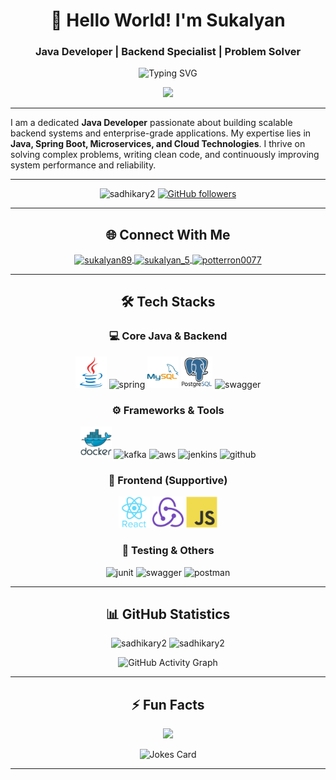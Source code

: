 <h1 align="center">👋 Hello World! I'm Sukalyan</h1>
<h3 align="center">
  Java Developer | Backend Specialist | Problem Solver
</h3>

<p align="center">
  <img
    src="https://readme-typing-svg.herokuapp.com?font=Fira+Code&pause=1000&color=22D3EE&center=true&vCenter=true&width=500&lines=Building+Robust+Backend+Systems;Clean+Code+Advocate;Microservices+Architecture;Always+Learning+and+Improving"
    alt="Typing SVG"
  />
</p>

<p align="center">
  <img
    src="https://media.giphy.com/media/L1R1tvI9svkIWwpVYr/giphy.gif"
  width="500"
  />
</p>

---

<p align="left">
  I am a dedicated <b>Java Developer</b> passionate about building scalable backend systems and enterprise-grade applications.  
  My expertise lies in <b>Java, Spring Boot, Microservices, and Cloud Technologies</b>.  
  I thrive on solving complex problems, writing clean code, and continuously improving system performance and reliability.
</p>

---

<p align="center">
  <img
    src="https://komarev.com/ghpvc/?username=sadhikary2&label=Profile%20views&color=0e75b6&style=flat"
    alt="sadhikary2"
  />
  <a href="https://github.com/sadhikary2?tab=followers">
    <img
      src="https://img.shields.io/github/followers/sadhikary2?label=Followers&style=social"
      alt="GitHub followers"
    />
  </a>
</p>

---

<h2 align="center">🌐 Connect With Me</h2>
<p align="center">

  <a href="https://linkedin.com/in/sukalyan89" target="blank">
    <img
      align="center"
      src="https://img.shields.io/badge/LinkedIn-0077B5?style=for-the-badge&logo=linkedin&logoColor=white"
      alt="sukalyan89"
    />
  </a>
  <a href="https://www.leetcode.com/sukalyan_5" target="blank">
    <img
      align="center"
      src="https://img.shields.io/badge/-LeetCode-FFA116?style=for-the-badge&logo=LeetCode&logoColor=black"
      alt="sukalyan_5"
    />
  </a>
  <a href="https://auth.geeksforgeeks.org/user/potterron0077" target="blank">
    <img
      align="center"
      src="https://img.shields.io/badge/GeeksforGeeks-298D46?style=for-the-badge&logo=geeksforgeeks&logoColor=white"
      alt="potterron0077"
    />
  </a>
</p>

---

<h2 align="center">🛠️ Tech Stacks</h2>

<h3 align="center">💻 Core Java & Backend</h3>
<p align="center">
  <img src="https://raw.githubusercontent.com/devicons/devicon/master/icons/java/java-original.svg" alt="java" width="50" height="50"/>
  <img src="https://www.vectorlogo.zone/logos/springio/springio-icon.svg" alt="spring" width="50" height="50"/>
  <img src="https://raw.githubusercontent.com/devicons/devicon/master/icons/mysql/mysql-original-wordmark.svg" alt="mysql" width="50" height="50"/>
  <img src="https://raw.githubusercontent.com/devicons/devicon/master/icons/postgresql/postgresql-original-wordmark.svg" alt="postgresql" width="50" height="50"/>
  <img src="https://www.vectorlogo.zone/logos/swaggerio/swaggerio-icon.svg" alt="swagger" width="50" height="50"/>
</p>

<h3 align="center">⚙️ Frameworks & Tools</h3>
<p align="center">
  <img src="https://raw.githubusercontent.com/devicons/devicon/master/icons/docker/docker-original-wordmark.svg" alt="docker" width="50" height="50"/>
  <img src="https://www.vectorlogo.zone/logos/apache_kafka/apache_kafka-icon.svg" alt="kafka" width="50" height="50"/>
  <img src="https://www.vectorlogo.zone/logos/amazon_aws/amazon_aws-icon.svg" alt="aws" width="50" height="50"/>
  <img src="https://www.vectorlogo.zone/logos/jenkins/jenkins-icon.svg" alt="jenkins" width="50" height="50"/>
  <img src="https://www.vectorlogo.zone/logos/github/github-icon.svg" alt="github" width="50" height="50"/>
</p>

<h3 align="center">🎨 Frontend (Supportive)</h3>
<p align="center">
  <img src="https://raw.githubusercontent.com/devicons/devicon/master/icons/react/react-original-wordmark.svg" alt="react" width="50" height="50"/>
  <img src="https://raw.githubusercontent.com/devicons/devicon/master/icons/redux/redux-original.svg" alt="redux" width="50" height="50"/>
  <img src="https://raw.githubusercontent.com/devicons/devicon/master/icons/javascript/javascript-original.svg" alt="javascript" width="50" height="50"/>
</p>

<h3 align="center">🧪 Testing & Others</h3>
<p align="center">
  <img src="https://avatars.githubusercontent.com/u/874086?s=200&v=4" alt="junit" width="50" height="50"/>
  <img src="https://cdn.worldvectorlogo.com/logos/swagger.svg" alt="swagger" width="50" height="50"/>
  <img src="https://www.vectorlogo.zone/logos/getpostman/getpostman-icon.svg" alt="postman" width="50" height="50"/>
</p>

---

<h2 align="center">📊 GitHub Statistics</h2>
<p align="center">
  <img src="https://github-readme-stats.vercel.app/api?username=sadhikary2&show_icons=true&theme=radical&hide_border=true" alt="sadhikary2"/>
  <img src="https://github-readme-streak-stats.herokuapp.com/?user=sadhikary2&theme=radical&hide_border=true" alt="sadhikary2"/>
</p>

<p align="center">
  <img src="https://github-readme-activity-graph.vercel.app/graph?username=sadhikary2&theme=react-dark&hide_border=true" alt="GitHub Activity Graph"/>
</p>

---

<h2 align="center">⚡ Fun Facts</h2>
<div align="center">
  <img src="https://media.giphy.com/media/qgQUggAC3Pfv687qPC/giphy.gif" width="300"/>
</div>
<p align="center">
  <img src="https://readme-jokes.vercel.app/api?theme=radical" alt="Jokes Card"/>
</p>

---
